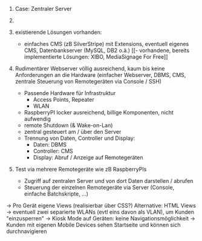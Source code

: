 1. Case: Zentraler Server
2. 
3. existierende Lösungen vorhanden: 
	- einfaches CMS (zB SilverStripe) mit Extensions, eventuell eigenes CMS, Datenbankserver (MySQL, DB2 o.ä.)
	[[- vorhandene, bereits implementierte Lösungen: XIBO,  MediaSignage For Free]]
4. Rudimentärer Webserver völlig ausreichend, kaum bis keine Anforderungen an die Hardware (einfacher Webserver, DBMS, CMS, zentrale Steuerung von Remotegeräten via Console / SSH)
	- Passende Hardware für Infrastruktur
		* Access Points, Repeater
		* WLAN
	- RaspberryPI locker ausreichend, billige Komponenten, nicht aufwendig
	- remote Shutdown (& Wake-on-Lan)
	- zentral gesteuert am / über den Server
	- Trennung von Daten, Controller und Display:
		* Daten: DBMS
		* Controller: CMS
		* Display: Abruf / Anzeige auf Remotegeräten

		
7. Test via mehrere Remotegeräte wie zB RaspberryPIs
	- Zugriff auf zentralen Server und von dort Daten darstellen / abrufen
	- Steuerung der einzelnen Remotegeräte via Server (Console, einfache Batchskripte, ...)



-> Pro Gerät eigene Views (realisierbar über CSS?) Alternative: HTML Views
-> eventuell zwei separierte WLANs (evtl eins davon als VLAN), um Kunden "einzusperren"
-> Kiosk Mode auf Geräten: keine Navigationsmöglichkeit
-> Kunden mit eigenen Mobile Devices sehen Startseite und können sich durchnavigieren
